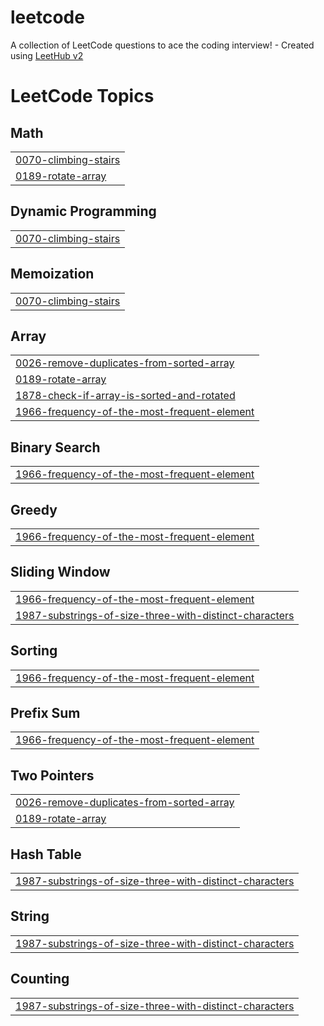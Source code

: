 # leetcode
A collection of LeetCode questions to ace the coding interview! - Created using [LeetHub v2](https://github.com/arunbhardwaj/LeetHub-2.0)

<!---LeetCode Topics Start-->
# LeetCode Topics
## Math
|  |
| ------- |
| [0070-climbing-stairs](https://github.com/Haswanthssch/leetcode/tree/master/0070-climbing-stairs) |
| [0189-rotate-array](https://github.com/Haswanthssch/leetcode/tree/master/0189-rotate-array) |
## Dynamic Programming
|  |
| ------- |
| [0070-climbing-stairs](https://github.com/Haswanthssch/leetcode/tree/master/0070-climbing-stairs) |
## Memoization
|  |
| ------- |
| [0070-climbing-stairs](https://github.com/Haswanthssch/leetcode/tree/master/0070-climbing-stairs) |
## Array
|  |
| ------- |
| [0026-remove-duplicates-from-sorted-array](https://github.com/Haswanthssch/leetcode/tree/master/0026-remove-duplicates-from-sorted-array) |
| [0189-rotate-array](https://github.com/Haswanthssch/leetcode/tree/master/0189-rotate-array) |
| [1878-check-if-array-is-sorted-and-rotated](https://github.com/Haswanthssch/leetcode/tree/master/1878-check-if-array-is-sorted-and-rotated) |
| [1966-frequency-of-the-most-frequent-element](https://github.com/Haswanthssch/leetcode/tree/master/1966-frequency-of-the-most-frequent-element) |
## Binary Search
|  |
| ------- |
| [1966-frequency-of-the-most-frequent-element](https://github.com/Haswanthssch/leetcode/tree/master/1966-frequency-of-the-most-frequent-element) |
## Greedy
|  |
| ------- |
| [1966-frequency-of-the-most-frequent-element](https://github.com/Haswanthssch/leetcode/tree/master/1966-frequency-of-the-most-frequent-element) |
## Sliding Window
|  |
| ------- |
| [1966-frequency-of-the-most-frequent-element](https://github.com/Haswanthssch/leetcode/tree/master/1966-frequency-of-the-most-frequent-element) |
| [1987-substrings-of-size-three-with-distinct-characters](https://github.com/Haswanthssch/leetcode/tree/master/1987-substrings-of-size-three-with-distinct-characters) |
## Sorting
|  |
| ------- |
| [1966-frequency-of-the-most-frequent-element](https://github.com/Haswanthssch/leetcode/tree/master/1966-frequency-of-the-most-frequent-element) |
## Prefix Sum
|  |
| ------- |
| [1966-frequency-of-the-most-frequent-element](https://github.com/Haswanthssch/leetcode/tree/master/1966-frequency-of-the-most-frequent-element) |
## Two Pointers
|  |
| ------- |
| [0026-remove-duplicates-from-sorted-array](https://github.com/Haswanthssch/leetcode/tree/master/0026-remove-duplicates-from-sorted-array) |
| [0189-rotate-array](https://github.com/Haswanthssch/leetcode/tree/master/0189-rotate-array) |
## Hash Table
|  |
| ------- |
| [1987-substrings-of-size-three-with-distinct-characters](https://github.com/Haswanthssch/leetcode/tree/master/1987-substrings-of-size-three-with-distinct-characters) |
## String
|  |
| ------- |
| [1987-substrings-of-size-three-with-distinct-characters](https://github.com/Haswanthssch/leetcode/tree/master/1987-substrings-of-size-three-with-distinct-characters) |
## Counting
|  |
| ------- |
| [1987-substrings-of-size-three-with-distinct-characters](https://github.com/Haswanthssch/leetcode/tree/master/1987-substrings-of-size-three-with-distinct-characters) |
<!---LeetCode Topics End-->